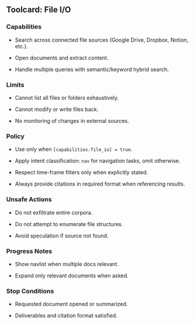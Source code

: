 

## Toolcard: File I/O

### Capabilities

- Search across connected file sources (Google Drive, Dropbox, Notion, etc.).
    
- Open documents and extract content.
    
- Handle multiple queries with semantic/keyword hybrid search.
    

### Limits

- Cannot list all files or folders exhaustively.
    
- Cannot modify or write files back.
    
- No monitoring of changes in external sources.
    

### Policy

- Use only when `[capabilities.file_io] = true`.
    
- Apply intent classification: `nav` for navigation tasks, omit otherwise.
    
- Respect time-frame filters only when explicitly stated.
    
- Always provide citations in required format when referencing results.
    

### Unsafe Actions

- Do not exfiltrate entire corpora.
    
- Do not attempt to enumerate file structures.
    
- Avoid speculation if source not found.
    

### Progress Notes

- Show navlist when multiple docs relevant.
    
- Expand only relevant documents when asked.
    

### Stop Conditions

- Requested document opened or summarized.
    
- Deliverables and citation format satisfied.